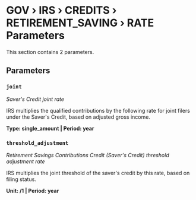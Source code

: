 # GOV › IRS › CREDITS › RETIREMENT_SAVING › RATE Parameters

This section contains 2 parameters.

## Parameters

### `joint`
*Saver's Credit joint rate*

IRS multiplies the qualified contributions by the following rate for joint filers under the Saver's Credit, based on adjusted gross income.

**Type: single_amount | Period: year**


### `threshold_adjustment`
*Retirement Savings Contributions Credit (Saver's Credit) threshold adjustment rate*

IRS multiplies the joint threshold of the saver's credit by this rate, based on filing status.

**Unit: /1 | Period: year**


